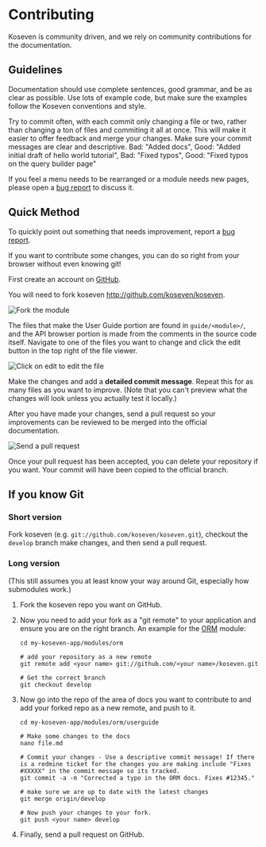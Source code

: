 # Contributing

Koseven is community driven, and we rely on community contributions for the documentation.

## Guidelines

Documentation should use complete sentences, good grammar, and be as clear as possible.  Use lots of example code, but make sure the examples follow the Koseven conventions and style.

Try to commit often, with each commit only changing a file or two, rather than changing a ton of files and commiting it all at once.  This will make it easier to offer feedback and merge your changes.   Make sure your commit messages are clear and descriptive.  Bad: "Added docs",  Good: "Added initial draft of hello world tutorial",  Bad: "Fixed typos",  Good: "Fixed typos on the query builder page"

If you feel a menu needs to be rearranged or a module needs new pages, please open a [bug report](http://koseven.ga/projects/userguide3/issues/new) to discuss it.

## Quick Method

To quickly point out something that needs improvement, report a [bug report](http://koseven.ga/projects/userguide3/issues/new).

If you want to contribute some changes, you can do so right from your browser without even knowing git!

First create an account on [GitHub](https://github.com/signup/free).

You will need to fork koseven <http://github.com/koseven/koseven>.

![Fork the module](contrib-github-fork.png)

The files that make the User Guide portion are found in `guide/<module>/`, and the API browser portion is made from the comments in the source code itself.  Navigate to one of the files you want to change and click the edit button in the top right of the file viewer.

![Click on edit to edit the file](contrib-github-edit.png)

Make the changes and add a **detailed commit message**.  Repeat this for as many files as you want to improve. (Note that you can't preview what the changes will look unless you actually test it locally.)

After you have made your changes, send a pull request so your improvements can be reviewed to be merged into the official documentation.

![Send a pull request](contrib-github-pull.png)

Once your pull request has been accepted, you can delete your repository if you want.  Your commit will have been copied to the official branch.

## If you know Git

### Short version

Fork koseven (e.g. `git://github.com/koseven/koseven.git`), checkout the `develop` branch make changes, and then send a pull request.

### Long version

(This still assumes you at least know your way around Git, especially how submodules work.)

 1. Fork the koseven repo you want on GitHub.
 
 1. Now you need to add your fork as a "git remote" to your application and ensure you are on the right branch. An example for the [ORM](../orm) module:

		cd my-koseven-app/modules/orm

		# add your repository as a new remote
		git remote add <your name> git://github.com/<your name>/koseven.git

		# Get the correct branch
		git checkout develop

 1. Now go into the repo of the area of docs you want to contribute to and add your forked repo as a new remote, and push to it.

		cd my-koseven-app/modules/orm/userguide

		# Make some changes to the docs
		nano file.md

		# Commit your changes - Use a descriptive commit message! If there is a redmine ticket for the changes you are making include "Fixes #XXXXX" in the commit message so its tracked.
		git commit -a -m "Corrected a typo in the ORM docs. Fixes #12345."

		# make sure we are up to date with the latest changes
		git merge origin/develop

		# Now push your changes to your fork.
		git push <your name> develop

 1. Finally, send a pull request on GitHub.
